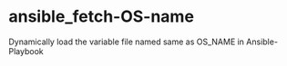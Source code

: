 # ansible_fetch-OS-name
Dynamically load the variable file named same as OS_NAME in Ansible-Playbook
